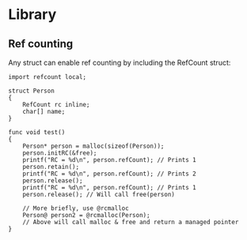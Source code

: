 # Library

## Ref counting

Any struct can enable ref counting by including the RefCount struct:

```
import refcount local;

struct Person
{
    RefCount rc inline;
    char[] name;
}

func void test()
{
    Person* person = malloc(sizeof(Person));
    person.initRC(&free);
    printf("RC = %d\n", person.refCount); // Prints 1
    person.retain();
    printf("RC = %d\n", person.refCount); // Prints 2
    person.release(); 
    printf("RC = %d\n", person.refCount); // Prints 1
    person.release(); // Will call free(person)    
    
    // More briefly, use @rcmalloc
    Person@ person2 = @rcmalloc(Person); 
    // Above will call malloc & free and return a managed pointer
}
```

